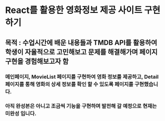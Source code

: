 # React를 활용한 영화정보 제공 사이트 구현하기
## 목적 : 수업시간에 배운 내용들과 TMDB API를 활용하여 학생이 자율적으로 고민해보고 문제를 해결해가며 페이지 구현을 경험해보고자 함

### 메인페이지, MovieList 페이지를 구현하여 영화 정보를 제공하고, Detail 페이지를 통해 영화의 상세 정보를 확인 할 수 있도록 페이지를 구현했습니다.

### 아직 완성본은 아니고 조금씩 기능을 구현하며 발전해 갈 예정으로 현재는 미완성 입니다.